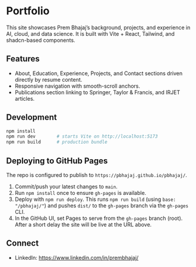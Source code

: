 # Portfolio

This site showcases Prem Bhajaj’s background, projects, and experience in AI, cloud, and data science. It is built with Vite + React, Tailwind, and shadcn-based components.

## Features

- About, Education, Experience, Projects, and Contact sections driven directly by resume content.
- Responsive navigation with smooth-scroll anchors.
- Publications section linking to Springer, Taylor & Francis, and IRJET articles.

## Development

```bash
npm install
npm run dev        # starts Vite on http://localhost:5173
npm run build      # production bundle
```

## Deploying to GitHub Pages

The repo is configured to publish to `https://pbhajaj.github.io/pbhajaj/`.

1. Commit/push your latest changes to `main`.
2. Run `npm install` once to ensure `gh-pages` is available.
3. Deploy with `npm run deploy`. This runs `npm run build` (using `base: "/pbhajaj/"`) and pushes `dist/` to the `gh-pages` branch via the `gh-pages` CLI.
4. In the GitHub UI, set Pages to serve from the `gh-pages` branch (root). After a short delay the site will be live at the URL above.

## Connect

- LinkedIn: https://www.linkedin.com/in/prembhajaj/
